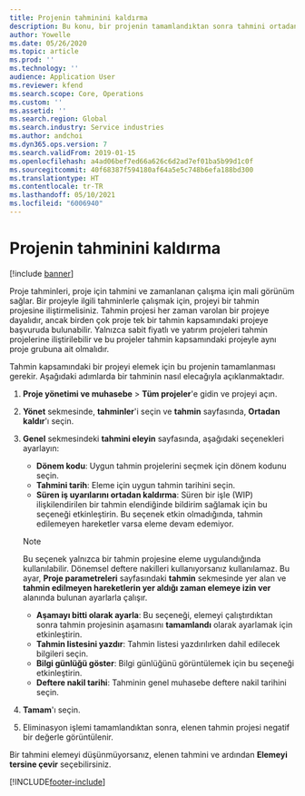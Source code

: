 ```yaml
---
title: Projenin tahminini kaldırma
description: Bu konu, bir projenin tamamlandıktan sonra tahmini ortadan kaldırma hakkında bilgi sağlar.
author: Yowelle
ms.date: 05/26/2020
ms.topic: article
ms.prod: ''
ms.technology: ''
audience: Application User
ms.reviewer: kfend
ms.search.scope: Core, Operations
ms.custom: ''
ms.assetid: ''
ms.search.region: Global
ms.search.industry: Service industries
ms.author: andchoi
ms.dyn365.ops.version: 7
ms.search.validFrom: 2019-01-15
ms.openlocfilehash: a4ad06bef7ed66a626c6d2ad7ef01ba5b99d1c0f
ms.sourcegitcommit: 40f68387f594180af64a5e5c748b6efa188bd300
ms.translationtype: HT
ms.contentlocale: tr-TR
ms.lasthandoff: 05/10/2021
ms.locfileid: "6006940"
---
```

# <a name="eliminate-a-project-estimate"></a>Projenin tahminini kaldırma

[!include [banner](../includes/banner.md)]

Proje tahminleri, proje için tahmini ve zamanlanan çalışma için mali görünüm sağlar. Bir projeyle ilgili tahminlerle çalışmak için, projeyi bir tahmin projesine iliştirmelisiniz. Tahmin projesi her zaman varolan bir projeye dayalıdır, ancak birden çok proje tek bir tahmin kapsamındaki projeye başvuruda bulunabilir. Yalnızca sabit fiyatlı ve yatırım projeleri tahmin projelerine iliştirilebilir ve bu projeler tahmin kapsamındaki projeyle aynı proje grubuna ait olmalıdır.

Tahmin kapsamındaki bir projeyi elemek için bu projenin tamamlanması gerekir. Aşağıdaki adımlarda bir tahminin nasıl elecağıyla açıklanmaktadır.

1. **Proje yönetimi ve muhasebe** > **Tüm projeler**'e gidin ve projeyi açın. 
2. **Yönet** sekmesinde, **tahminler**'i seçin ve **tahmin** sayfasında, **Ortadan kaldır**'ı seçin.
3. **Genel** sekmesindeki **tahmini eleyin** sayfasında, aşağıdaki seçenekleri ayarlayın:

   - **Dönem kodu**: Uygun tahmin projelerini seçmek için dönem kodunu seçin. 
   - **Tahmini tarih**: Eleme için uygun tahmin tarihini seçin.
   - **Süren iş uyarılarını ortadan kaldırma**: Süren bir işle (WIP) ilişkilendirilen bir tahmin elendiğinde bildirim sağlamak için bu seçeneği etkinleştirin. Bu seçenek etkin olmadığında, tahmin edilemeyen hareketler varsa eleme devam edemiyor. 
   > [!NOTE]
   > Bu seçenek yalnızca bir tahmin projesine eleme uygulandığında kullanılabilir. Dönemsel deftere nakilleri kullanıyorsanız kullanılamaz. Bu ayar, **Proje parametreleri** sayfasındaki **tahmin** sekmesinde yer alan ve **tahmin edilmeyen hareketlerin yer aldığı zaman elemeye izin ver** alanında bulunan ayarlarla çalışır.
   - **Aşamayı bitti olarak ayarla**: Bu seçeneği, elemeyi çalıştırdıktan sonra tahmin projesinin aşamasını **tamamlandı** olarak ayarlamak için etkinleştirin.
   - **Tahmin listesini yazdır**: Tahmin listesi yazdırılırken dahil edilecek bilgileri seçin.
   - **Bilgi günlüğü göster**: Bilgi günlüğünü görüntülemek için bu seçeneği etkinleştirin.
   - **Deftere nakil tarihi**: Tahminin genel muhasebe deftere nakil tarihini seçin.

4.  **Tamam**'ı seçin.
5. Eliminasyon işlemi tamamlandıktan sonra, elenen tahmin projesi negatif bir değerle görüntülenir. 

Bir tahmini elemeyi düşünmüyorsanız, elenen tahmini ve ardından **Elemeyi tersine çevir** seçebilirsiniz.   


[!INCLUDE[footer-include](../includes/footer-banner.md)]